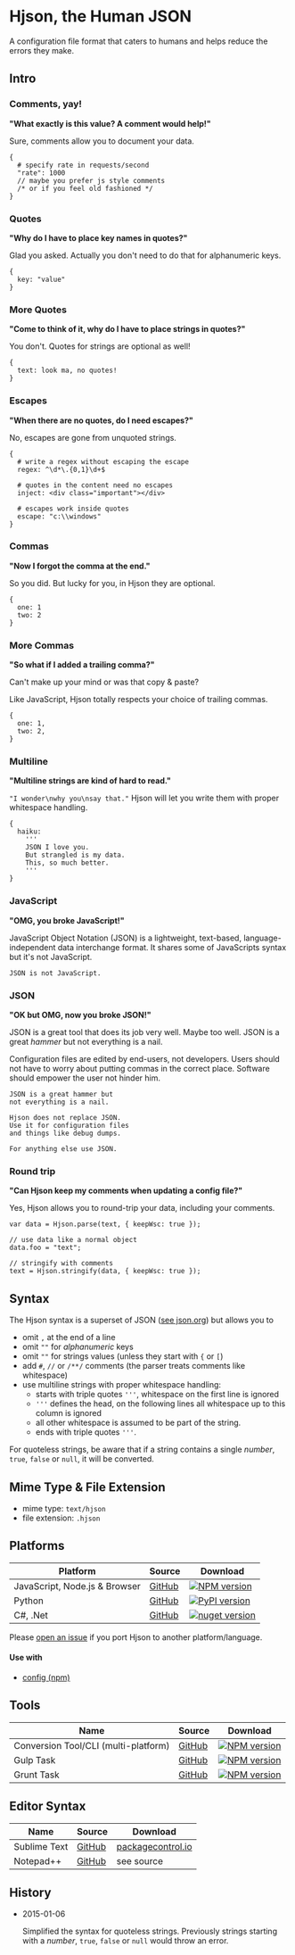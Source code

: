 
# Hjson, the Human JSON

<span class="big">A configuration file format that caters to humans and helps reduce the errors they make.</span>

## Intro

### Comments, yay!

**"What exactly is this value? A comment would help!"**

Sure, comments allow you to document your data.

```
{
  # specify rate in requests/second
  "rate": 1000
  // maybe you prefer js style comments
  /* or if you feel old fashioned */
}
```

### Quotes

**"Why do I have to place key names in quotes?"**

Glad you asked. Actually you don't need to do that for alphanumeric keys.

```
{
  key: "value"
}
```

### More Quotes

**"Come to think of it, why do I have to place strings in quotes?"**

You don't. Quotes for strings are optional as well!

```
{
  text: look ma, no quotes!
}
```

### Escapes

**"When there are no quotes, do I need escapes?"**

No, escapes are gone from unquoted strings.

```
{
  # write a regex without escaping the escape
  regex: ^\d*\.{0,1}\d+$

  # quotes in the content need no escapes
  inject: <div class="important"></div>

  # escapes work inside quotes
  escape: "c:\\windows"
}
```

### Commas

**"Now I forgot the comma at the end."**

So you did. But lucky for you, in Hjson they are optional.

```
{
  one: 1
  two: 2
}
```

### More Commas

**"So what if I added a trailing comma?"**

Can't make up your mind or was that copy & paste?

Like JavaScript, Hjson totally respects your choice of trailing commas.

```
{
  one: 1,
  two: 2,
}
```

### Multiline

**"Multiline strings are kind of hard to read."**

`"I wonder\nwhy you\nsay that."` Hjson will let you write them with proper whitespace handling.

```
{
  haiku:
    '''
    JSON I love you.
    But strangled is my data.
    This, so much better.
    '''
}
```

### JavaScript

**"OMG, you broke JavaScript!"**

JavaScript Object Notation (JSON) is a lightweight, text-based, language-independent data interchange format. It shares some of JavaScripts syntax but it's not JavaScript.

```
JSON is not JavaScript.
```

### JSON

**"OK but OMG, now you broke JSON!"**

JSON is a great tool that does its job very well. Maybe too well. JSON is a great *hammer* but not everything is a nail.

Configuration files are edited by end-users, not developers. Users should not have to worry about putting commas in the correct place. Software should empower the user not hinder him.

```
JSON is a great hammer but
not everything is a nail.

Hjson does not replace JSON.
Use it for configuration files
and things like debug dumps.

For anything else use JSON.
```

### Round trip

**"Can Hjson keep my comments when updating a config file?"**

Yes, Hjson allows you to round-trip your data, including your comments.

```
var data = Hjson.parse(text, { keepWsc: true });

// use data like a normal object
data.foo = "text";

// stringify with comments
text = Hjson.stringify(data, { keepWsc: true });
```


## Syntax

The Hjson syntax is a superset of JSON ([see json.org](http://json.org/)) but allows you to

- omit `,` at the end of a line
- omit `""` for *alphanumeric* keys
- omit `""` for strings values (unless they start with `{` or `[`)
- add `#`, `//` or `/**/` comments (the parser treats comments like whitespace)
- use multiline strings with proper whitespace handling:
  - starts with triple quotes `'''`, whitespace on the first line is ignored
  - `'''` defines the head, on the following lines all whitespace up to this column is ignored
  - all other whitespace is assumed to be part of the string.
  - ends with triple quotes `'''`.

For quoteless strings, be aware that if a string contains a single *number*, `true`, `false` or `null`, it will be converted.

## Mime Type & File Extension

- mime type: `text/hjson`
- file extension: `.hjson`

## Platforms

Platform | Source | Download
-------- | ------ | --------
JavaScript, Node.js & Browser | [GitHub](https://github.com/laktak/hjson-js) | [![NPM version](https://img.shields.io/npm/v/hjson.svg?style=flat-square)](http://www.npmjs.com/package/hjson)
Python   | [GitHub](https://github.com/laktak/hjson-py) | [![PyPI version](https://img.shields.io/pypi/v/hjson.svg?style=flat-square)](https://pypi.python.org/pypi/hjson)
C#, .Net | [GitHub](https://github.com/laktak/hjson-cs) | [![nuget version](https://img.shields.io/nuget/v/Hjson.svg?style=flat-square)](https://www.nuget.org/packages/Hjson/)

Please [open an issue](https://github.com/laktak/hjson/issues) if you port Hjson to another platform/language.

#### Use with

- [config (npm)](https://www.npmjs.com/package/config)

## Tools

Name     | Source | Download
-------- | ------ | --------
Conversion Tool/CLI (multi-platform) | [GitHub](https://github.com/laktak/hjson-js) | [![NPM version](https://img.shields.io/npm/v/hjson.svg?style=flat-square)](http://www.npmjs.com/package/hjson)
Gulp Task  | [GitHub](https://github.com/laktak/gulp-hjson)  | [![NPM version](https://img.shields.io/npm/v/gulp-hjson.svg?style=flat-square)](http://www.npmjs.com/package/gulp-hjson)
Grunt Task | [GitHub](https://github.com/laktak/grunt-hjson) | [![NPM version](https://img.shields.io/npm/v/grunt-hjson.svg?style=flat-square)](http://www.npmjs.com/package/grunt-hjson)

## Editor Syntax

Name     | Source | Download
-------- | ------ | --------
Sublime Text | [GitHub](https://github.com/laktak/sublime-hjson) | [packagecontrol.io](https://packagecontrol.io/packages/Hjson)
Notepad++    | [GitHub](https://github.com/laktak/npp-hjson) | see source

## History

- 2015-01-06

  Simplified the syntax for quoteless strings. Previously strings starting with a *number*, `true`, `false` or `null` would throw an error.
